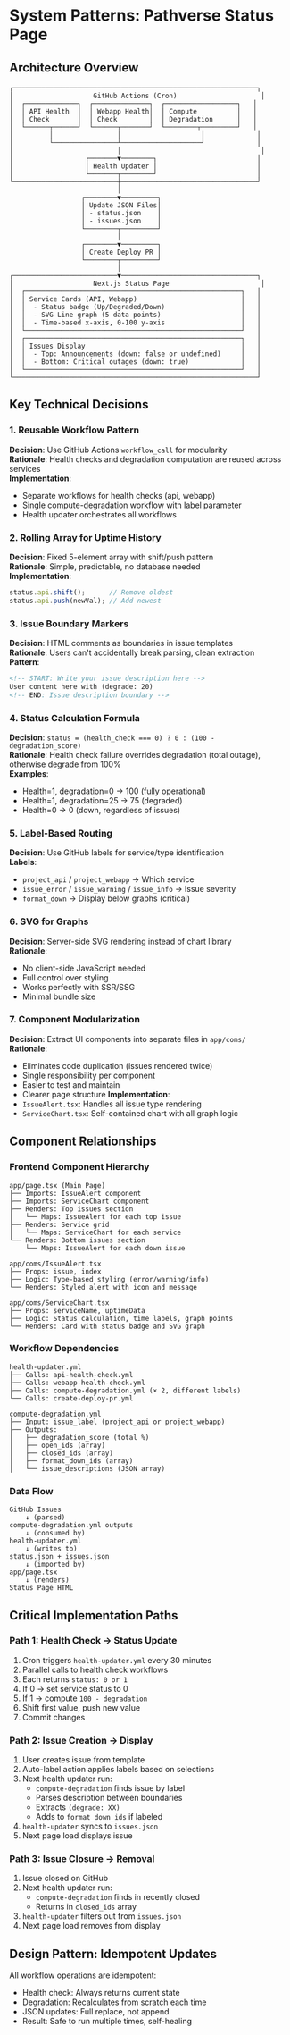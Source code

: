 # System Patterns: Pathverse Status Page

## Architecture Overview

```
┌─────────────────────────────────────────────────────────────┐
│                    GitHub Actions (Cron)                     │
│  ┌─────────────┐  ┌──────────────┐  ┌──────────────────┐   │
│  │ API Health  │  │ Webapp Health│  │ Compute          │   │
│  │ Check       │  │ Check        │  │ Degradation      │   │
│  └──────┬──────┘  └──────┬───────┘  └────────┬─────────┘   │
│         │                │                    │             │
│         └────────────────┴────────────────────┘             │
│                          │                                   │
│                  ┌───────▼────────┐                         │
│                  │ Health Updater │                         │
│                  └───────┬────────┘                         │
└──────────────────────────┼──────────────────────────────────┘
                           │
                  ┌────────▼─────────┐
                  │ Update JSON Files│
                  │ - status.json    │
                  │ - issues.json    │
                  └────────┬─────────┘
                           │
                  ┌────────▼─────────┐
                  │ Create Deploy PR │
                  └────────┬─────────┘
                           │
┌──────────────────────────▼──────────────────────────────────┐
│                    Next.js Status Page                       │
│  ┌──────────────────────────────────────────────────────┐   │
│  │ Service Cards (API, Webapp)                          │   │
│  │  - Status badge (Up/Degraded/Down)                   │   │
│  │  - SVG Line graph (5 data points)                    │   │
│  │  - Time-based x-axis, 0-100 y-axis                   │   │
│  └──────────────────────────────────────────────────────┘   │
│  ┌──────────────────────────────────────────────────────┐   │
│  │ Issues Display                                       │   │
│  │  - Top: Announcements (down: false or undefined)     │   │
│  │  - Bottom: Critical outages (down: true)             │   │
│  └──────────────────────────────────────────────────────┘   │
└─────────────────────────────────────────────────────────────┘
```

## Key Technical Decisions

### 1. Reusable Workflow Pattern
**Decision**: Use GitHub Actions `workflow_call` for modularity  
**Rationale**: Health checks and degradation computation are reused across services  
**Implementation**: 
- Separate workflows for health checks (api, webapp)
- Single compute-degradation workflow with label parameter
- Health updater orchestrates all workflows

### 2. Rolling Array for Uptime History
**Decision**: Fixed 5-element array with shift/push pattern  
**Rationale**: Simple, predictable, no database needed  
**Implementation**:
```javascript
status.api.shift();      // Remove oldest
status.api.push(newVal); // Add newest
```

### 3. Issue Boundary Markers
**Decision**: HTML comments as boundaries in issue templates  
**Rationale**: Users can't accidentally break parsing, clean extraction  
**Pattern**:
```html
<!-- START: Write your issue description here -->
User content here with (degrade: 20)
<!-- END: Issue description boundary -->
```

### 4. Status Calculation Formula
**Decision**: `status = (health_check === 0) ? 0 : (100 - degradation_score)`  
**Rationale**: Health check failure overrides degradation (total outage), otherwise degrade from 100%  
**Examples**:
- Health=1, degradation=0 → 100 (fully operational)
- Health=1, degradation=25 → 75 (degraded)
- Health=0 → 0 (down, regardless of issues)

### 5. Label-Based Routing
**Decision**: Use GitHub labels for service/type identification  
**Labels**:
- `project_api` / `project_webapp` → Which service
- `issue_error` / `issue_warning` / `issue_info` → Issue severity
- `format_down` → Display below graphs (critical)

### 6. SVG for Graphs
**Decision**: Server-side SVG rendering instead of chart library  
**Rationale**: 
- No client-side JavaScript needed
- Full control over styling
- Works perfectly with SSR/SSG
- Minimal bundle size

### 7. Component Modularization
**Decision**: Extract UI components into separate files in `app/coms/`  
**Rationale**: 
- Eliminates code duplication (issues rendered twice)
- Single responsibility per component
- Easier to test and maintain
- Clearer page structure
**Implementation**:
- `IssueAlert.tsx`: Handles all issue type rendering
- `ServiceChart.tsx`: Self-contained chart with all graph logic

## Component Relationships

### Frontend Component Hierarchy
```
app/page.tsx (Main Page)
├── Imports: IssueAlert component
├── Imports: ServiceChart component
├── Renders: Top issues section
│   └── Maps: IssueAlert for each top issue
├── Renders: Service grid
│   └── Maps: ServiceChart for each service
└── Renders: Bottom issues section
    └── Maps: IssueAlert for each down issue

app/coms/IssueAlert.tsx
├── Props: issue, index
├── Logic: Type-based styling (error/warning/info)
└── Renders: Styled alert with icon and message

app/coms/ServiceChart.tsx
├── Props: serviceName, uptimeData
├── Logic: Status calculation, time labels, graph points
└── Renders: Card with status badge and SVG graph
```

### Workflow Dependencies
```
health-updater.yml
├── Calls: api-health-check.yml
├── Calls: webapp-health-check.yml  
├── Calls: compute-degradation.yml (× 2, different labels)
└── Calls: create-deploy-pr.yml

compute-degradation.yml
├── Input: issue_label (project_api or project_webapp)
├── Outputs: 
│   ├── degradation_score (total %)
│   ├── open_ids (array)
│   ├── closed_ids (array)
│   ├── format_down_ids (array)
│   └── issue_descriptions (JSON array)
```

### Data Flow
```
GitHub Issues
    ↓ (parsed)
compute-degradation.yml outputs
    ↓ (consumed by)
health-updater.yml
    ↓ (writes to)
status.json + issues.json
    ↓ (imported by)
app/page.tsx
    ↓ (renders)
Status Page HTML
```

## Critical Implementation Paths

### Path 1: Health Check → Status Update
1. Cron triggers `health-updater.yml` every 30 minutes
2. Parallel calls to health check workflows
3. Each returns `status: 0 or 1`
4. If 0 → set service status to 0
5. If 1 → compute `100 - degradation`
6. Shift first value, push new value
7. Commit changes

### Path 2: Issue Creation → Display
1. User creates issue from template
2. Auto-label action applies labels based on selections
3. Next health updater run:
   - `compute-degradation` finds issue by label
   - Parses description between boundaries
   - Extracts `(degrade: XX)`
   - Adds to `format_down_ids` if labeled
4. `health-updater` syncs to `issues.json`
5. Next page load displays issue

### Path 3: Issue Closure → Removal
1. Issue closed on GitHub
2. Next health updater run:
   - `compute-degradation` finds in recently closed
   - Returns in `closed_ids` array
3. `health-updater` filters out from `issues.json`
4. Next page load removes from display

## Design Pattern: Idempotent Updates
All workflow operations are idempotent:
- Health check: Always returns current state
- Degradation: Recalculates from scratch each time
- JSON updates: Full replace, not append
- Result: Safe to run multiple times, self-healing
